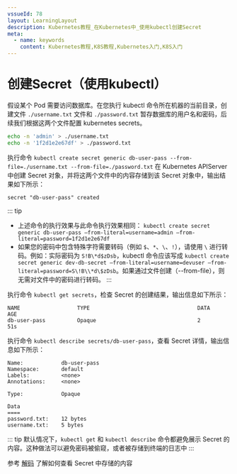 ```yaml
---
vssueId: 78
layout: LearningLayout
description: Kubernetes教程_在Kubernetes中_使用kubectl创建Secret
meta:
  - name: keywords
    content: Kubernetes教程,K8S教程,Kubernetes入门,K8S入门
---
```


# 创建Secret（使用kubectl）

<AdSenseTitle/>

假设某个 Pod 需要访问数据库。在您执行 kubectl 命令所在机器的当前目录，创建文件 `./username.txt` 文件和 `./password.txt` 暂存数据库的用户名和密码，后续我们根据这两个文件配置 kubernetes secrets。

```sh
echo -n 'admin' > ./username.txt
echo -n '1f2d1e2e67df' > ./password.txt
```

执行命令 `kubectl create secret generic db-user-pass --from-file=./username.txt --from-file=./password.txt` 在 Kubernetes APIServer 中创建 Secret 对象，并将这两个文件中的内容存储到该 Secret 对象中，输出结果如下所示：

```
secret "db-user-pass" created
```

::: tip
* 上述命令的执行效果与此命令执行效果相同：
  `kubectl create secret generic db-user-pass –from-literal=username=admin –from-literal=password=1f2d1e2e67df`
* 如果您的密码中包含特殊字符需要转码（例如 `$`、`*`、`\`、`!`），请使用 `\` 进行转码。例如：实际密码为 `S!B\*d$zDsb`，kubectl 命令应该写成 `kubectl create secret generic dev-db-secret –from-literal=username=devuser –from-literal=password=S\!B\\*d\$zDsb`。如果通过文件创建（--from-file），则无需对文件中的密码进行转码。
:::

执行命令 `kubectl get secrets`，检查 Secret 的创建结果，输出信息如下所示：

```
NAME                  TYPE                                  DATA      AGE
db-user-pass          Opaque                                2         51s
```

执行命令 `kubectl describe secrets/db-user-pass`，查看 Secret 详情，输出信息如下所示：

```
Name:            db-user-pass
Namespace:       default
Labels:          <none>
Annotations:     <none>

Type:            Opaque

Data
====
password.txt:    12 bytes
username.txt:    5 bytes
```

::: tip
默认情况下，`kubectl get` 和 `kubectl describe` 命令都避免展示 Secret 的内容。这种做法可以避免密码被偷窥，或者被存储到终端的日志中
:::

参考 [解码](./decode-edit.html) 了解如何查看 Secret 中存储的内容
